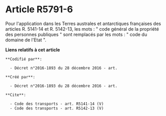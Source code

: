 # Article R5791-6

Pour l'application dans les Terres australes et antarctiques françaises des articles R. 5141-14 et R. 5142-13, les mots : "
code général de la propriété des personnes publiques " sont remplacés par les mots : " code du domaine de l'Etat ".

**Liens relatifs à cet article**

	**Codifié par**:

	  - Décret n°2016-1893 du 28 décembre 2016 - art.

	**Créé par**:

	  - Décret n°2016-1893 du 28 décembre 2016 - art.

	**Cite**:

	  - Code des transports - art. R5141-14 (V)
	  - Code des transports - art. R5142-13 (V)
